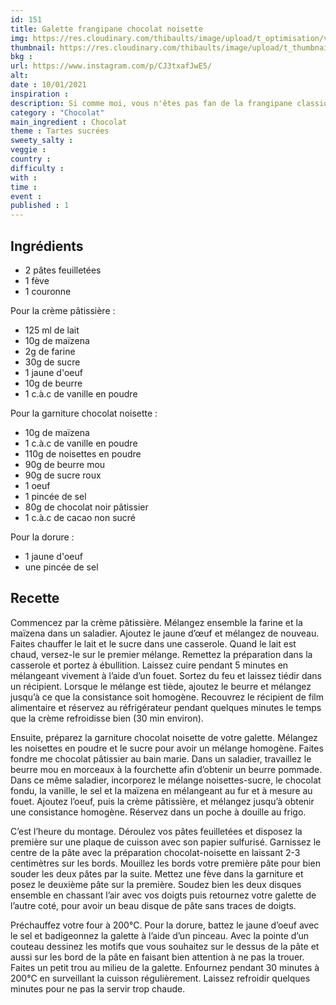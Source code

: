 ```yaml
---
id: 151
title: Galette frangipane chocolat noisette
img: https://res.cloudinary.com/thibaults/image/upload/t_optimisation/v1610304579/Recipes/20210110_galette_frangipane_choco_noisette.jpg
thumbnail: https://res.cloudinary.com/thibaults/image/upload/t_thumbnail_josie/v1610304579/Recipes/20210110_galette_frangipane_choco_noisette.jpg
bkg : 
url: https://www.instagram.com/p/CJ3txafJwE5/
alt: 
date : 10/01/2021
inspiration : 
description: Si comme moi, vous n'êtes pas fan de la frangipane classique, essayez donc cette recette de frangipane chocolat et noisette.
category : "Chocolat"
main_ingredient : Chocolat
theme : Tartes sucrées
sweety_salty : 
veggie : 
country :
difficulty :
with : 
time : 
event :
published : 1
---
```


## Ingrédients
 - 2 pâtes feuilletées
 - 1 fève
 - 1 couronne

Pour la crème pâtissière :
 - 125 ml de lait
 - 10g de maïzena
 - 2g de farine
 - 30g de sucre
 - 1 jaune d'oeuf
 - 10g de beurre
 - 1 c.à.c de vanille en poudre

Pour la garniture chocolat noisette :
 - 10g de maïzena
 - 1 c.à.c de vanille en poudre
 - 110g de noisettes en poudre
 - 90g de beurre mou
 - 90g de sucre roux
 - 1 oeuf
 - 1 pincée de sel
 - 80g de chocolat noir pâtissier
 - 1 c.à.c de cacao non sucré

Pour la dorure :
 - 1 jaune d'oeuf
 - une pincée de sel

## Recette
Commencez par la crème pâtissière. Mélangez ensemble la farine et la maïzena dans un saladier. Ajoutez le jaune d’œuf et mélangez de nouveau. Faites chauffer le lait et le sucre dans une casserole. Quand le lait est chaud, versez-le sur le premier mélange. Remettez la préparation dans la casserole et portez à ébullition. Laissez cuire pendant 5 minutes en mélangeant vivement à l’aide d’un fouet. Sortez du feu et laissez tiédir dans un récipient. Lorsque le mélange est tiède, ajoutez le beurre et mélangez jusqu’à ce que la consistance soit homogène. Recouvrez le récipient de film alimentaire et réservez au réfrigérateur pendant quelques minutes le temps que la crème refroidisse bien (30 min environ).

Ensuite, préparez la garniture chocolat noisette de votre galette. Mélangez les noisettes en poudre et le sucre pour avoir un mélange homogène. Faites fondre me chocolat pâtissier au bain marie. Dans un saladier, travaillez le beurre mou en morceaux à la fourchette afin d’obtenir un beurre pommade. Dans ce même saladier, incorporez le mélange noisettes-sucre, le chocolat fondu, la vanille, le sel et la maïzena en mélangeant au fur et à mesure au fouet. Ajoutez l’oeuf, puis la crème pâtissière, et mélangez jusqu’à obtenir une consistance homogène. Réservez dans un poche à douille au frigo.

C’est l’heure du montage. Déroulez vos pâtes feuilletées et disposez la première sur une plaque de cuisson avec son papier sulfurisé. Garnissez le centre de la pâte avec la préparation chocolat-noisette en laissant 2-3 centimètres sur les bords. Mouillez les bords votre première pâte pour bien souder les deux pâtes par la suite. Mettez une fève dans la garniture et posez le deuxième pâte sur la première. Soudez bien les deux disques ensemble en chassant l’air avec vos doigts puis retournez votre galette de l’autre coté, pour avoir un beau disque de pâte sans traces de doigts.

Préchauffez votre four à 200°C. Pour la dorure, battez le jaune d’oeuf avec le sel et badigeonnez la galette à l’aide d’un pinceau. Avec la pointe d’un couteau dessinez les motifs que vous souhaitez sur le dessus de la pâte et aussi sur les bord de la pâte en faisant bien attention à ne pas la trouer. Faites un petit trou au milieu de la galette. Enfournez pendant 30 minutes à 200°C en surveillant la cuisson régulièrement. Laissez refroidir quelques minutes pour ne pas la servir trop chaude.